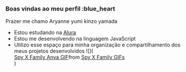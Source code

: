 ### Boas vindas ao meu perfil :blue_heart

Prazer me chamo Aryanne yumi kinzo yamada

- Estou estudando na [Alura](https://www.alura.com.br)
- Estou me desenvolvendo na linguagem JavaScript
- Utilizo esse espaço para minha organização e compartilhamento dos meus projetos desenvolvidos
  ![](<div class="tenor-gif-embed" data-postid="25939830" data-share-method="host" data-aspect-ratio="0.715625" data-width="100%"><a href="https://tenor.com/view/spy-x-family-anya-dodgeball-anya-forger-anya-spy-x-family-gif-25939830">Spy X Family Anya GIF</a>from <a href="https://tenor.com/search/spy+x+family-gifs">Spy X Family GIFs</a></div> <script type="text/javascript" async src="https://tenor.com/embed.js"></script>)

